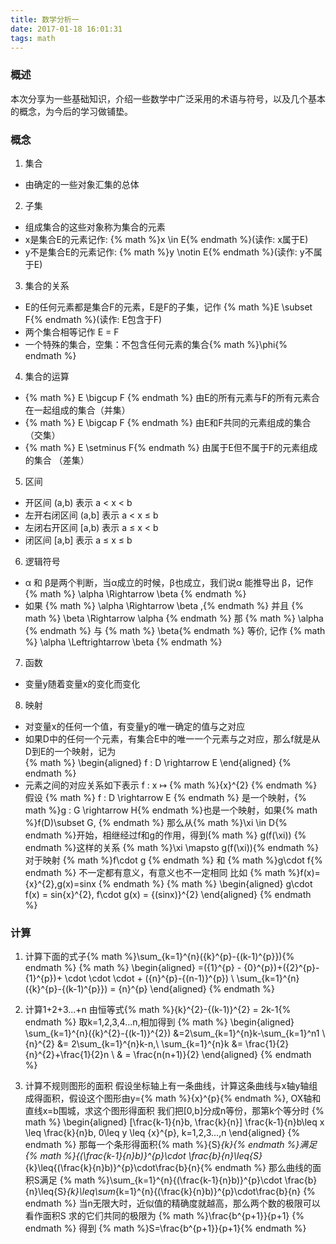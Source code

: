 ```yaml
---
title: 数学分析一
date: 2017-01-18 16:01:31
tags: math
---
```

### 概述
本次分享为一些基础知识，介绍一些数学中广泛采用的术语与符号，以及几个基本的概念，为今后的学习做铺垫。
### 概念
1. 集合
  * 由确定的一些对象汇集的总体
2. 子集
  * 组成集合的这些对象称为集合的元素
  * x是集合E的元素记作:
  {% math %}x \in E{% endmath %}(读作: x属于E)
  * y不是集合E的元素记作:
  {% math %}y \notin E{% endmath %}(读作: y不属于E)
  <!-- more -->
3. 集合的关系
  * E的任何元素都是集合F的元素，E是F的子集，记作
  {% math %}E \subset F{% endmath %}(读作: E包含于F)
  * 两个集合相等记作 E = F
  * 一个特殊的集合，空集：不包含任何元素的集合{% math %}\phi{% endmath %}
4. 集合的运算
  * {% math %} E \bigcup F {% endmath %}  由E的所有元素与F的所有元素合在一起组成的集合（并集）
  * {% math %} E \bigcap F {% endmath %}  由E和F共同的元素组成的集合 （交集）
  * {% math %} E \setminus F{% endmath %}  由属于E但不属于F的元素组成的集合 （差集）
5. 区间
  * 开区间
  (a,b) 表示 a < x < b
  * 左开右闭区间
  (a,b] 表示 a < x ≤ b
  * 左闭右开区间
  [a,b) 表示 a ≤ x < b
  * 闭区间
  [a,b] 表示 a ≤ x ≤ b
6. 逻辑符号
  * α 和 β是两个判断，当α成立的时候，β也成立，我们说α 能推导出 β，记作
  {% math %} \alpha \Rightarrow \beta {% endmath %} 
  * 如果 {% math %} \alpha \Rightarrow \beta ,{% endmath %}  并且 {% math %} \beta \Rightarrow \alpha {% endmath %}  那 {% math %} \alpha {% endmath %}  与 {% math %} \beta{% endmath %} 等价, 记作
  {% math %} \alpha \Leftrightarrow  \beta {% endmath %} 
7. 函数
  * 变量y随着变量x的变化而变化
8. 映射
  * 对变量x的任何一个值，有变量y的唯一确定的值与之对应
  * 如果D中的任何一个元素，有集合E中的唯一一个元素与之对应，那么f就是从D到E的一个映射，记为  
{% math %}
\begin{aligned}
f : D \rightarrow  E 
\end{aligned}
{% endmath %} 
  * 元素之间的对应关系如下表示 f : x ↦ {% math %}{x}^{2} {% endmath %} 
假设 {% math %} f : D \rightarrow E {% endmath %} 是一个映射，{% math %}g : G \rightarrow H{% endmath %}也是一个映射，如果{% math %}f(D)\subset G, {% endmath %}
那么从{% math %}\xi \in D{% endmath %}开始，相继经过f和g的作用，得到{% math %} g(f(\xi)) {% endmath %}这样的关系
{% math %}\xi \mapsto g(f(\xi)){% endmath %}
对于映射 {% math %}f\cdot g {% endmath %} 和 {% math %}g\cdot f{% endmath %} 不一定都有意义，有意义也不一定相同
比如 {% math %}f(x)={x}^{2},g(x)=sinx {% endmath %} 
{% math %}
\begin{aligned}
g\cdot f(x) = sin{x}^{2},  f\cdot g(x) = {(sinx)}^{2}
\end{aligned}
{% endmath %} 

### 计算
1. 计算下面的式子{% math %}\sum_{k=1}^{n}({k}^{p}-{(k-1)^{p}}){% endmath %} 
{% math %}
\begin{aligned}
=({1}^{p} - {0}^{p})+({2}^{p}-{1}^{p})+ \cdot \cdot \cdot + ({n}^{p}-{(n-1)}^{p}) \\
\sum_{k=1}^{n}({k}^{p}-{(k-1)^{p}}) = {n}^{p}
\end{aligned}
{% endmath %}

2. 计算1+2+3...+n
由恒等式{% math %}{k}^{2}-{(k-1)}^{2} = 2k-1{% endmath %}
取k=1,2,3,4...n,相加得到
{% math %}
\begin{aligned}
\sum_{k=1}^{n}({k}^{2}-{(k-1)}^{2}) &=2\sum_{k=1}^{n}k-\sum_{k=1}^n1 \\
{n}^{2} &= 2\sum_{k=1}^{n}k-n,\\
\sum_{k=1}^{n}k &= \frac{1}{2}{n}^{2}+\frac{1}{2}n \\
& = \frac{n(n+1)}{2}
\end{aligned}
{% endmath %}

3. 计算不规则图形的面积
假设坐标轴上有一条曲线，计算这条曲线与x轴y轴组成得面积，假设这个图形由y={% math %}{x}^{p}{% endmath %}, OX轴和直线x=b围城，求这个图形得面积
我们把[0,b]分成n等份，那第k个等分时
{% math %}
\begin{aligned}
[\frac{k-1}{n}b, \frac{k}{n}]
\frac{k-1}{n}b\leq x \leq \frac{k}{n}b,  0\leq y \leq {x}^{p}, k=1,2,3...,n
\end{aligned}
{% endmath %}
那每一个条形得面积{% math %}{S}_{k}{% endmath %}满足 
{% math %}{(\frac{k-1}{n}b)}^{p}\cdot \frac{b}{n}\leq{S}_{k}\leq{(\frac{k}{n}b)}^{p}\cdot\frac{b}{n}{% endmath %}
那么曲线的面积S满足
{% math %}\sum_{k=1}^{n}{(\frac{k-1}{n}b)}^{p}\cdot \frac{b}{n}\leq{S}_{k}\leq\sum_{k=1}^{n}{(\frac{k}{n}b)}^{p}\cdot\frac{b}{n} {% endmath %}
当n无限大时，近似值的精确度就越高，那么两个数的极限可以看作面积S 
求的它们共同的极限为 {% math %}\frac{b^{p+1}}{p+1} {% endmath %}
得到 {% math %}S=\frac{b^{p+1}}{p+1}{% endmath %}
